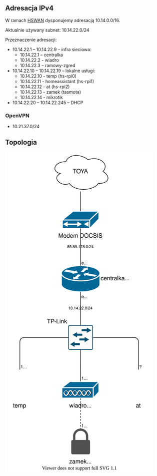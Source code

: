 ## Adresacja IPv4
W ramach [HSWAN](https://wiki.hackerspace.pl/projects:hswan) dysponujemy adresacją 10.14.0.0/16.

Aktualnie używany subnet: 10.14.22.0/24

Przeznaczenie adresacji:
* 10.14.22.1 – 10.14.22.9 – infra sieciowa:
  - 10.14.22.1 – centralka
  - 10.14.22.2 - wiadro
  - 10.14.22.3 – ramowy-zgred
* 10.14.22.10 – 10.14.22.19 – lokalne usługi:
  - 10.14.22.10 - temp (hs-rpi0)
  - 10.14.22.11 - homeassistant (hs-rpi1)
  - 10.14.22.12 - at (hs-rpi2)
  - 10.14.22.13 - zamek (tasmota)
  - 10.14.22.14 - mikrotik
* 10.14.22.20 – 10.14.22.245 – DHCP

### OpenVPN
* 10.21.37.0/24

## Topologia
![Topologia sieci](https://raw.githubusercontent.com/hakierspejs/wiki/master/media-w-wiki/HS-schemat.svg)